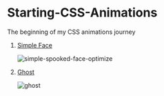 # Starting-CSS-Animations
The beginning of my CSS animations journey
1. [Simple Face](https://github.com/ayyjayy2/Starting-CSS-Animations/blob/main/simple-face/README.md)

    ![simple-spooked-face-optimize](https://github.com/user-attachments/assets/6444c8d7-5ebf-4c2f-902e-2e4c2e889af7)

2. [Ghost](https://github.com/ayyjayy2/Starting-CSS-Animations/blob/main/ghost/README.md)

   ![ghost](https://github.com/user-attachments/assets/c57566e2-fc96-418e-b00d-20d8c4f0a607)

